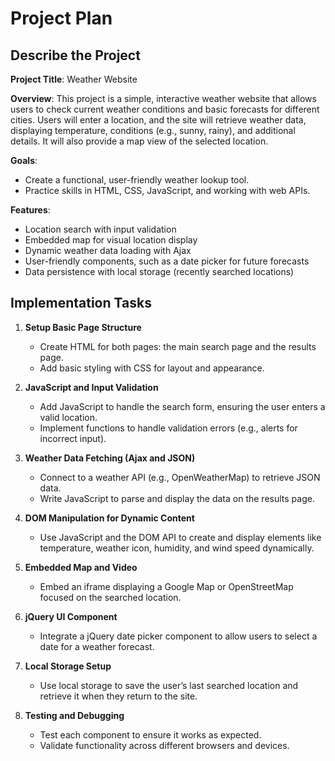 
# Project Plan

## Describe the Project

**Project Title**: Weather Website

**Overview**: This project is a simple, interactive weather website that allows users to check current weather conditions and basic forecasts for different cities. Users will enter a location, and the site will retrieve weather data, displaying temperature, conditions (e.g., sunny, rainy), and additional details. It will also provide a map view of the selected location.

**Goals**:
- Create a functional, user-friendly weather lookup tool.
- Practice skills in HTML, CSS, JavaScript, and working with web APIs.

**Features**:
- Location search with input validation
- Embedded map for visual location display
- Dynamic weather data loading with Ajax
- User-friendly components, such as a date picker for future forecasts
- Data persistence with local storage (recently searched locations)

## Implementation Tasks

1. **Setup Basic Page Structure**
   - Create HTML for both pages: the main search page and the results page.
   - Add basic styling with CSS for layout and appearance.

2. **JavaScript and Input Validation**
   - Add JavaScript to handle the search form, ensuring the user enters a valid location.
   - Implement functions to handle validation errors (e.g., alerts for incorrect input).

3. **Weather Data Fetching (Ajax and JSON)**
   - Connect to a weather API (e.g., OpenWeatherMap) to retrieve JSON data.
   - Write JavaScript to parse and display the data on the results page.

4. **DOM Manipulation for Dynamic Content**
   - Use JavaScript and the DOM API to create and display elements like temperature, weather icon, humidity, and wind speed dynamically.

5. **Embedded Map and Video**
   - Embed an iframe displaying a Google Map or OpenStreetMap focused on the searched location.

6. **jQuery UI Component**
   - Integrate a jQuery date picker component to allow users to select a date for a weather forecast.

7. **Local Storage Setup**
   - Use local storage to save the user’s last searched location and retrieve it when they return to the site.

8. **Testing and Debugging**
   - Test each component to ensure it works as expected.
   - Validate functionality across different browsers and devices.